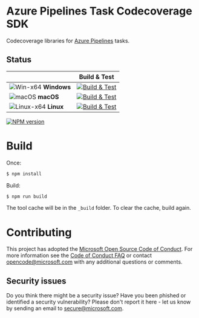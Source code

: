 # Azure Pipelines Task Codecoverage SDK   

Codecoverage libraries for [Azure Pipelines](https://azure.microsoft.com/en-us/services/devops/pipelines/) tasks.

## Status

|   | Build & Test |
|---|:-----:|
|![Win-x64](res/win_med.png) **Windows**|[![Build & Test][win-build-badge]][build]| 
|![macOS](res/apple_med.png) **macOS**|[![Build & Test][macOS-build-badge]][build]| 
|![Linux-x64](res/ubuntu_med.png) **Linux**|[![Build & Test][linux-build-badge]][build]|

[win-build-badge]: https://dev.azure.com/mseng/PipelineTools/_apis/build/status/azure-pipelines-tasks-coverage-tools?branchName=main&jobname=windows
[macOS-build-badge]: https://dev.azure.com/mseng/PipelineTools/_apis/build/status/azure-pipelines-tasks-coverage-tools?branchName=main&jobname=macOS
[linux-build-badge]: https://dev.azure.com/mseng/PipelineTools/_apis/build/status/azure-pipelines-tasks-coverage-tools?branchName=main&jobname=linux
[build]: https://dev.azure.com/mseng/PipelineTools/_build/latest?definitionId=13927

[![NPM version][npm-lib-image]][npm-lib-url]

[npm-lib-image]: https://img.shields.io/npm/v/azure-pipelines-tasks-codecoverage-tools.svg?style=flat
[npm-lib-url]: https://www.npmjs.com/package/azure-pipelines-tasks-codecoverage-tools

# Build

Once:  
```bash
$ npm install
```

Build:  
```bash
$ npm run build
```

The tool cache will be in the `_build` folder.  To clear the cache, build again.

# Contributing

This project has adopted the [Microsoft Open Source Code of Conduct](https://opensource.microsoft.com/codeofconduct/). For more information see the [Code of Conduct FAQ](https://opensource.microsoft.com/codeofconduct/faq/) or contact [opencode@microsoft.com](mailto:opencode@microsoft.com) with any additional questions or comments.

## Security issues

Do you think there might be a security issue? Have you been phished or identified a security vulnerability? Please don't report it here - let us know by sending an email to secure@microsoft.com.
